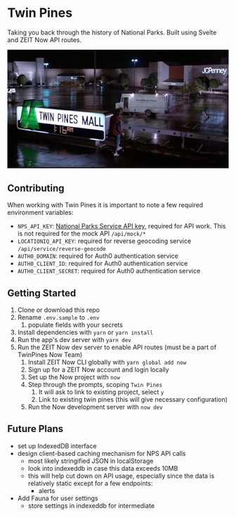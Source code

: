 # Twin Pines

Taking you back through the history of National Parks. Built using Svelte and ZEIT Now API routes.

![Twin Pines](img/twin-pines.jpg)

## Contributing

When working with Twin Pines it is important to note a few required environment variables:

- `NPS_API_KEY`: [National Parks Service API key](https://www.nps.gov/subjects/developer/get-started.htm), required for API work. This is not required for the mock API `/api/mock/*`
- `LOCATIONIQ_API_KEY`: required for reverse geocoding service `/api/service/reverse-geocode`
- `AUTH0_DOMAIN`: required for Auth0 authentication service
- `AUTH0_CLIENT_ID`: required for Auth0 authentication service
- `AUTH0_CLIENT_SECRET`: required for Auth0 authentication service

## Getting Started

1. Clone or download this repo
2. Rename `.env.sample` to `.env`
   1. populate fields with your secrets
3. Install dependencies with `yarn` or `yarn install`
4. Run the app's dev server with `yarn dev`
5. Run the ZEIT Now dev server to enable API routes (must be a part of TwinPines Now Team)
   1. Install ZEIT Now CLI globally with `yarn global add now`
   2. Sign up for a ZEIT Now account and login locally
   3. Set up the Now project with `now`
   4. Step through the prompts, scoping `Twin Pines`
      1. It will ask to link to existing project, select `y`
      2. Link to existing twin pines (this will give necessary configuration)
   5. Run the Now development server with `now dev`

## Future Plans

- set up IndexedDB interface
- design client-based caching mechanism for NPS API calls
  - most likely stringified JSON in localStorage
  - look into indexeddb in case this data exceeds 10MB
  - this will help cut down on API usage, especially since the data is relatively static except for a few endpoints:
    - alerts
- Add Fauna for user settings
  - store settings in indexeddb for intermediate
